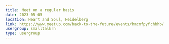 ```yaml
---
title: Meet on a regular basis
date: 2023-05-05
location: Heart and Soul, Heidelberg
link: https://www.meetup.com/back-to-the-future/events/hmcmfpyfchbhb/
usergroup: smalltalkrn
type: usergroup
---
```

